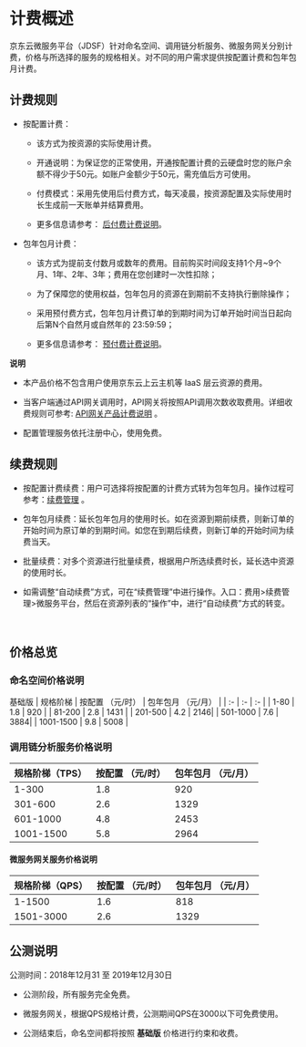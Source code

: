 # 计费概述

京东云微服务平台（JDSF）针对命名空间、调用链分析服务、微服务网关分别计费，价格与所选择的服务的规格相关。对不同的用户需求提供按配置计费和包年包月计费。

##  计费规则

- 按配置计费：

	- 该方式为按资源的实际使用计费。
	
	- 开通说明：为保证您的正常使用，开通按配置计费的云硬盘时您的账户余额不得少于50元。如账户金额少于50元，需充值后方可使用。
	
	- 付费模式：采用先使用后付费方式，每天凌晨，按资源配置及实际使用时长生成前一天账单并结算费用。

	- 更多信息请参考： [后付费计费说明](../../../Finance/Billing/Billing-method/Postpay.md)。

- 包年包月计费：

	- 该方式为提前支付数月或数年的费用。目前购买时间段支持1个月~9个月、1年、2年、3年；费用在您创建时一次性扣除；

	- 为了保障您的使用权益，包年包月的资源在到期前不支持执行删除操作；
	
	- 采用预付费方式，包年包月计费订单的到期时间为订单开始时间当日起向后第N个自然月或自然年的 23:59:59；
		
	- 更多信息请参考： [预付费计费说明](../../../Finance/Billing/Billing-method/Prepay.md)。		
	
**说明**

-  本产品价格不包含用户使用京东云上云主机等 IaaS 层云资源的费用。

-  当客户端通过API网关调用时，API网关将按照API调用次数收取费用。详细收费规则可参考: [API网关产品计费说明](../../API-Gateway/Pricing/Billing-Rules.md)  。

-  配置管理服务依托注册中心，使用免费。



## 续费规则

- 按配置计费续费：用户可选择将按配置的计费方式转为包年包月。操作过程可参考：[续费管理](../../../Finance/Online-Buying/Renew-Management.md)  。

- 包年包月续费：延长包年包月的使用时长。如在资源到期前续费，则新订单的开始时间为原订单的到期时间。如您在到期后续费，则新订单的开始时间为续费当天。

- 批量续费：对多个资源进行批量续费，根据用户所选续费时长，延长选中资源的使用时长。

- 如需调整“自动续费”方式，可在“续费管理”中进行操作。入口：费用>续费管理>微服务平台，然后在资源列表的“操作”中，进行“自动续费”方式的转变。


<br>

## 价格总览

### 命名空间价格说明
基础版 
| 规格阶梯 |  按配置 （元/时） | 包年包月 （元/月） | 
| :- | :- | :- |
| 1-80      | 1.8 | 920 |
| 81-200    | 2.8 | 1431 | 
| 201-500   | 4.2 | 2146| 
| 501-1000  | 7.6 | 3884| 
| 1001-1500 | 9.8  | 5008 | 


### 调用链分析服务价格说明

| 规格阶梯（TPS） |  按配置 （元/时） | 包年包月 （元/月） |
| :- | :- | :- |
| 1-300     | 1.8 | 920 |
| 301-600   | 2.6 | 1329 |	
| 601-1000  | 4.8 | 2453 |	
| 1001-1500 | 5.8 | 2964 |		


#### 微服务网关服务价格说明

| 规格阶梯（QPS） |  按配置 （元/时） | 包年包月 （元/月） |
| :- | :- | :- |
| 1-1500     | 1.6 | 818 |
| 1501-3000   | 2.6 | 1329 |	


	

## 公测说明

公测时间：2018年12月31 至 2019年12月30日

-  公测阶段，所有服务完全免费。

-  微服务网关，根据QPS规格计费，公测期间QPS在3000以下可免费使用。

-  公测结束后，命名空间都将按照 **基础版** 价格进行约束和收费。  


	
		
